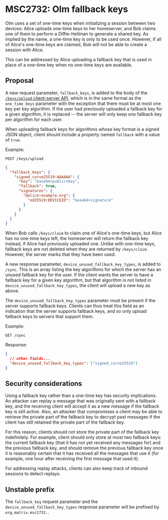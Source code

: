 # MSC2732: Olm fallback keys

Olm uses a set of one-time keys when initializing a session between two
devices: Alice uploads one-time keys to her homeserver, and Bob claims one of
them to perform a Diffie-Hellman to generate a shared key.  As implied by the
name, a one-time key is only to be used once.  However, if all of Alice's
one-time keys are claimed, Bob will not be able to create a session with Alice.

This can be addressed by Alice uploading a fallback key that is used in place
of a one-time key when no one-time keys are available.

## Proposal

A new request parameter, `fallback_keys`, is added to the body of the
[`/keys/upload` client-server API](https://matrix.org/docs/spec/client_server/r0.6.1#post-matrix-client-r0-keys-upload), which is in the same format as the
`one_time_keys` parameter with the exception that there must be at most one key
per key algorithm.  If the user had previously uploaded a fallback key for a
given algorithm, it is replaced -- the server will only keep one fallback key
per algorithm for each user.

When uploading fallback keys for algorithms whose key format is a signed JSON
object, client should include a property named `fallback` with a value of
`true`.

Example:

`POST /keys/upload`

```json
{
  "fallback_keys": {
    "signed_curve25519:AAAAAA": {
      "key": "base64+public+key",
      "fallback": true,
      "signatures": {
        "@alice:example.org": {
          "ed25519:DEVICEID": "base64+signature"
        }
      }
    }
  }
}
```

When Bob calls `/keys/claim` to claim one of Alice's one-time keys, but Alice
has no one-time keys left, the homeserver will return the fallback key instead,
if Alice had previously uploaded one.  Unlike with one-time keys, fallback keys
are not deleted when they are returned by `/keys/claim`.  However, the server
marks that they have been used.

A new response parameter, `device_unused_fallback_key_types`, is added to
`/sync`.  This is an array listing the key algorithms for which the server has
an unused fallback key for the user.  If the client wants the server to have a
fallback key for a given key algorithm, but that algorithm is not listed in
`device_unused_fallback_key_types`, the client will upload a new key as above.

The `device_unused_fallback_key_types` parameter must be present if the server
supports fallback keys.  Clients can thus treat this field as an indication
that the server supports fallback keys, and so only upload fallback keys to
servers that support them.

Example:

`GET /sync`

Response:

```json
{
  // other fields...
  "device_unused_fallback_key_types": ["signed_curve25519"]
}
```

## Security considerations

Using a fallback key rather than a one-time key has security implications.  An
attacker can replay a message that was originally sent with a fallback key, and
the receiving client will accept it as a new message if the fallback key is
still active.  Also, an attacker that compromises a client may be able to
retrieve the private part of the fallback key to decrypt past messages if the
client has still retained the private part of the fallback key.

For this reason, clients should not store the private part of the fallback key
indefinitely.  For example, client should only store at most two fallback keys:
the current fallback key (that it has not yet received any messages for) and
the previous fallback key, and should remove the previous fallback key once it
is reasonably certain that it has received all the messages that use it (for
example, one hour after receiving the first message that used it).

For addressing replay attacks, clients can also keep track of inbound sessions
to detect replays.

## Unstable prefix

The `fallback_key` request parameter and the `device_unused_fallback_key_types`
response parameter will be prefixed by `org.matrix.msc2732.`.
